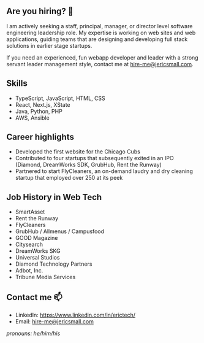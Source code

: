 ## Are you hiring? 👋
I am actively seeking a staff, principal, manager, or director level software engineering leadership role. My expertise is working on web sites and web applications, guiding teams that are designing and developing full stack solutions in earlier stage startups. 

If you need an experienced, fun webapp developer and leader with a strong servant leader management style, contact me at hire-me@jericsmall.com.

## Skills
* TypeScript, JavaScript, HTML, CSS
* React, Next.js, XState
* Java, Python, PHP
* AWS, Ansible 

## Career highlights
* Developed the first website for the Chicago Cubs
* Contributed to four startups that subsequently exited in an IPO (Diamond, DreamWorks SDK, GrubHub, Rent the Runway)
* Partnered to start FlyCleaners, an on-demand laudry and dry cleaning startup that employed over 250 at its peek

## Job History in Web Tech
* SmartAsset
* Rent the Runway
* FlyCleaners
* GrubHub / Allmenus / Campusfood
* GOOD Magazine
* Citysearch
* DreamWorks SKG
* Universal Studios
* Diamond Technology Partners
* Adbot, Inc.
* Tribune Media Services

## Contact me 📫
* LinkedIn: https://www.linkedin.com/in/erictech/
* Email: hire-me@jericsmall.com

_pronouns: he/him/his_

<!--
- 🔭 I’m currently working on ...
- 🌱 I’m currently learning ...
- 👯 I’m looking to collaborate on ...
- 🤔 I’m looking for help with ...
- 💬 Ask me about ...
- 📫 How to reach me: ...
- 😄 Pronouns: ...
- ⚡ Fun fact: ...
-->
